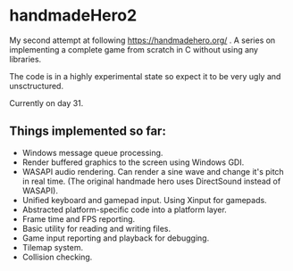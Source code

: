 # handmadeHero2

My second attempt at following https://handmadehero.org/ . A series on implementing a complete game from scratch in C without using any libraries.

The code is in a highly experimental state so expect it to be very ugly and unsctructured.

Currently on day 31.

## Things implemented so far:
* Windows message queue processing.
* Render buffered graphics to the screen using Windows GDI.
* WASAPI audio rendering. Can render a sine wave and change it's pitch in real time. (The original handmade hero uses DirectSound instead of WASAPI).
* Unified keyboard and gamepad input. Using Xinput for gamepads.
* Abstracted platform-specific code into a platform layer.
* Frame time and FPS reporting.
* Basic utility for reading and writing files.
* Game input reporting and playback for debugging.
* Tilemap system.
* Collision checking.
